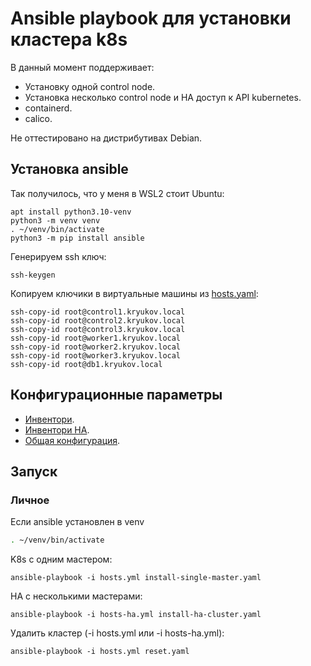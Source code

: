 # Ansible playbook для установки кластера k8s

В данный момент поддерживает:
* Установку одной control node.
* Установка несколько control node и HA доступ к API kubernetes.
* containerd.
* calico.

Не оттестировано на дистрибутивах Debian.

## Установка ansible

Так получилось, что у меня в WSL2 стоит Ubuntu:

```shell
apt install python3.10-venv
python3 -m venv venv
. ~/venv/bin/activate
python3 -m pip install ansible
```

Генерируем ssh ключ:

```shell
ssh-keygen
```

Копируем ключики в виртуальные машины из [hosts.yaml](hosts.yml):

 ```shell
ssh-copy-id root@control1.kryukov.local
ssh-copy-id root@control2.kryukov.local
ssh-copy-id root@control3.kryukov.local
ssh-copy-id root@worker1.kryukov.local
ssh-copy-id root@worker2.kryukov.local
ssh-copy-id root@worker3.kryukov.local
ssh-copy-id root@db1.kryukov.local
```

## Конфигурационные параметры

* [Инвентори](hosts.yml).
* [Инвентори HA](hosts-ha.yml).
* [Общая конфигурация](group_vars/k8s_cluster).

## Запуск

### Личное

Если ansible установлен в venv

```bash
. ~/venv/bin/activate
```

K8s с одним мастером:

    ansible-playbook -i hosts.yml install-single-master.yaml

HA с несколькими мастерами:

    ansible-playbook -i hosts-ha.yml install-ha-cluster.yaml

Удалить кластер (-i hosts.yml или -i hosts-ha.yml):

    ansible-playbook -i hosts.yml reset.yaml

